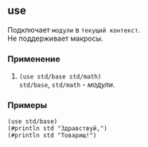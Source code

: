 ## use
Подключает `модули` в `текущий контекст`.<br>
Не поддерживает макросы.

### Применение

1. `(use std/base std/math)`<br>
`std/base`, `std/math` - _модули_.

### Примеры

```pihta
(use std/base)
(#println std "Здравствуй,")
(#println std "Товарищ!")
```